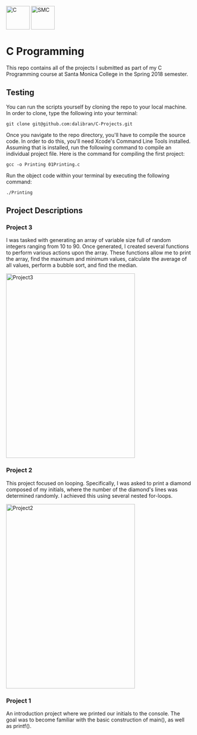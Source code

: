 <img src="https://upload.wikimedia.org/wikipedia/commons/thumb/3/35/The_C_Programming_Language_logo.svg/2000px-The_C_Programming_Language_logo.svg.png" alt="C" width="64px" height="64px"> <img src="https://upload.wikimedia.org/wikipedia/en/thumb/9/97/Santa_Monica_College_seal.svg/1200px-Santa_Monica_College_seal.svg.png" alt="SMC" width="64px" height="64px">

<h1>C Programming</h1>

This repo contains all of the projects I submitted as part of my C Programming
course at Santa Monica College in the Spring 2018 semester.

<h2>Testing</h2>

You can run the scripts yourself by cloning the repo to your local machine. In order to clone, type the following into your terminal:

```
git clone git@github.com:dalibran/C-Projects.git
```

Once you navigate to the repo directory, you'll have to compile the source code. In order to do this, you'll need Xcode's Command Line Tools installed. Assuming that is installed, run the following command to compile an individual project file. Here is the command for compiling the first project:

```
gcc -o Printing 01Printing.c
```

Run the object code within your terminal by executing the following command:

```
./Printing
```

<h2>Project Descriptions</h2>

<h3>Project 3</h3>

I was tasked with generating an array of variable size full of random integers
ranging from 10 to 90. Once generated, I created several functions to perform
various actions upon the array. These functions allow me to print the array,
find the maximum and minimum values, calculate the average of all values,
perform a bubble sort, and find the median.

<img src="https://www.dropbox.com/s/20s7vcl4kbmw84s/Screenshot%202018-04-11%2013.41.17.png?raw=1" alt="Project3" width="350px" height="500px">

<h3>Project 2</h3>

This project focused on looping. Specifically, I was asked to print a diamond
composed of my initials, where the number of the diamond's lines was determined randomly. I achieved this using several nested for-loops.

<img src="https://www.dropbox.com/s/pwnqcuqljcyubb0/Screenshot%202018-04-11%2013.40.57.png?raw=1" alt="Project2" width="350px" height="500px">

<h3>Project 1</h3>

An introduction project where we printed our initials to the console. The goal
was to become familiar with the basic construction of main(), as well as printf().
